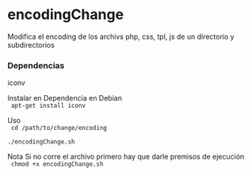 encodingChange
==============

Modifica el encoding de los archivs php, css, tpl, js de un directorio y subdirectorios

<h3>Dependencias</h3>
iconv

Instalar en Dependencia en  Debian 
<br />
<code>
  apt-get install iconv
</code>


Uso<br />
<code>
  cd /path/to/change/encoding
</code><br />
<code>
  ./encodingChange.sh
</code>


Nota
Si no corre el archivo primero hay que darle premisos de ejecución
<br />
<code>
  chmod +x encodingChange.sh
</code>




